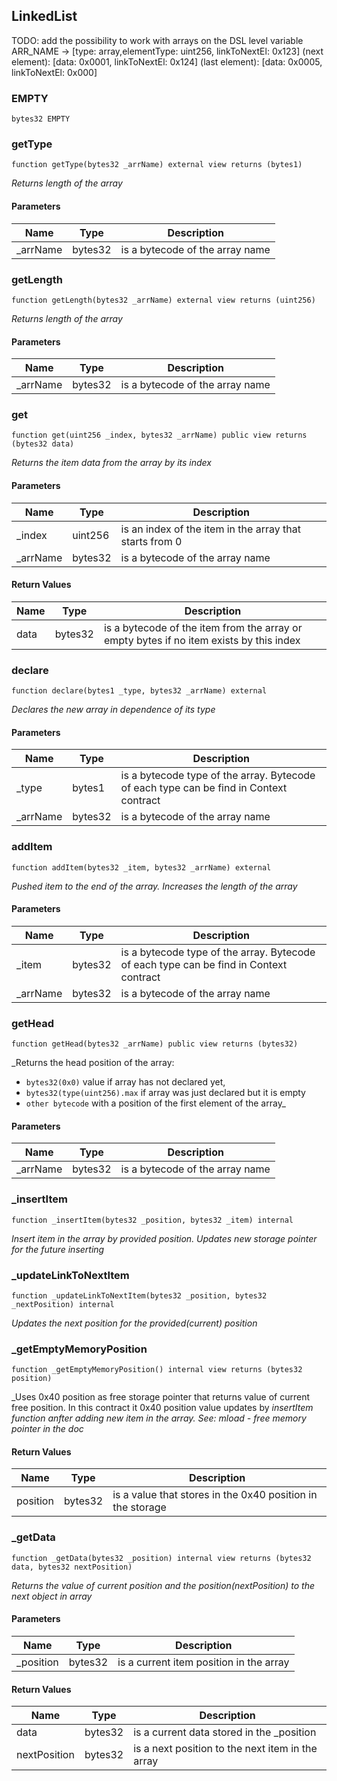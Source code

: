 ## LinkedList

TODO:
add the possibility to work with arrays on the DSL level
variable ARR_NAME -> [type: array,elementType: uint256, linkToNextEl: 0x123]
(next element): [data: 0x0001, linkToNextEl: 0x124]
(last element): [data: 0x0005, linkToNextEl: 0x000]

### EMPTY

```solidity
bytes32 EMPTY
```

### getType

```solidity
function getType(bytes32 _arrName) external view returns (bytes1)
```

_Returns length of the array_

#### Parameters

| Name | Type | Description |
| ---- | ---- | ----------- |
| _arrName | bytes32 | is a bytecode of the array name |

### getLength

```solidity
function getLength(bytes32 _arrName) external view returns (uint256)
```

_Returns length of the array_

#### Parameters

| Name | Type | Description |
| ---- | ---- | ----------- |
| _arrName | bytes32 | is a bytecode of the array name |

### get

```solidity
function get(uint256 _index, bytes32 _arrName) public view returns (bytes32 data)
```

_Returns the item data from the array by its index_

#### Parameters

| Name | Type | Description |
| ---- | ---- | ----------- |
| _index | uint256 | is an index of the item in the array that starts from 0 |
| _arrName | bytes32 | is a bytecode of the array name |

#### Return Values

| Name | Type | Description |
| ---- | ---- | ----------- |
| data | bytes32 | is a bytecode of the item from the array or empty bytes if no item exists by this index |

### declare

```solidity
function declare(bytes1 _type, bytes32 _arrName) external
```

_Declares the new array in dependence of its type_

#### Parameters

| Name | Type | Description |
| ---- | ---- | ----------- |
| _type | bytes1 | is a bytecode type of the array. Bytecode of each type can be find in Context contract |
| _arrName | bytes32 | is a bytecode of the array name |

### addItem

```solidity
function addItem(bytes32 _item, bytes32 _arrName) external
```

_Pushed item to the end of the array. Increases the length of the array_

#### Parameters

| Name | Type | Description |
| ---- | ---- | ----------- |
| _item | bytes32 | is a bytecode type of the array. Bytecode of each type can be find in Context contract |
| _arrName | bytes32 | is a bytecode of the array name |

### getHead

```solidity
function getHead(bytes32 _arrName) public view returns (bytes32)
```

_Returns the head position of the array:
- `bytes32(0x0)` value if array has not declared yet,
- `bytes32(type(uint256).max` if array was just declared but it is empty
- `other bytecode` with a position of the first element of the array_

#### Parameters

| Name | Type | Description |
| ---- | ---- | ----------- |
| _arrName | bytes32 | is a bytecode of the array name |

### _insertItem

```solidity
function _insertItem(bytes32 _position, bytes32 _item) internal
```

_Insert item in the array by provided position. Updates new storage pointer
for the future inserting_

### _updateLinkToNextItem

```solidity
function _updateLinkToNextItem(bytes32 _position, bytes32 _nextPosition) internal
```

_Updates the next position for the provided(current) position_

### _getEmptyMemoryPosition

```solidity
function _getEmptyMemoryPosition() internal view returns (bytes32 position)
```

_Uses 0x40 position as free storage pointer that returns value of current free position.
In this contract it 0x40 position value updates by _insertItem function anfter
adding new item in the array. See: mload - free memory pointer in the doc_

#### Return Values

| Name | Type | Description |
| ---- | ---- | ----------- |
| position | bytes32 | is a value that stores in the 0x40 position in the storage |

### _getData

```solidity
function _getData(bytes32 _position) internal view returns (bytes32 data, bytes32 nextPosition)
```

_Returns the value of current position and the position(nextPosition)
to the next object in array_

#### Parameters

| Name | Type | Description |
| ---- | ---- | ----------- |
| _position | bytes32 | is a current item position in the array |

#### Return Values

| Name | Type | Description |
| ---- | ---- | ----------- |
| data | bytes32 | is a current data stored in the _position |
| nextPosition | bytes32 | is a next position to the next item in the array |

